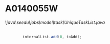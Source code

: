 # A0140055W
###### \java\seedu\jobs\model\task\UniqueTaskList.java
``` java
        internalList.add(0, toAdd);
```
